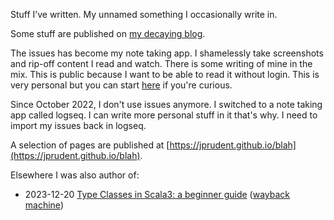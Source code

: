 Stuff I’ve written. My unnamed something I occasionally write in. 

Some stuff are published on [my decaying blog](https://jprudent.github.io).

The issues has become my note taking app. I shamelessly take screenshots and rip-off content I read and watch. There is some writing of mine in the mix. 
This is public because I want to be able to read it without login. 
This is very personal but you can start [here](https://github.com/jprudent/jprudent.github.com/issues/8) if you're curious. 

Since October 2022, I don't use issues anymore. I switched to a note taking app called logseq. I can write more personal stuff in it that's why. I need to import my issues back in logseq.

A selection of pages are published at [https://jprudent.github.io/blah](https://jprudent.github.io/blah).

Elsewhere I was also author of:
- 2023-12-20 [Type Classes in Scala3: a beginner guide](https://www.ledger.com/blog/type-classes-in-scala3-a-beginners-guide) ([wayback machine](https://web.archive.org/web/20231220170543/https://www.ledger.com/blog/type-classes-in-scala3-a-beginners-guide))
